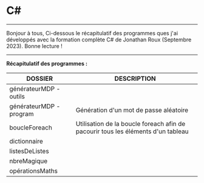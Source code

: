 # C#

----------------------------------------------------------------------------------------------------------------------------------------

Bonjour à tous,
Ci-dessous le récapitulatif des programmes ques j'ai développés avec la formation complète C# de Jonathan Roux (Septembre 2023).
Bonne lecture !

----------------------------------------------------------------------------------------------------------------------------------------
  
__Récapitulatif des programmes :__

  
| DOSSIER                 | DESCRIPTION          |
| ----------------------- | ---------------------|
| générateurMDP - outils  |                |
| générateurMDP - program | Génération d'un mot de passe aléatoire               |
| boucleForeach           | Utilisation de la boucle foreach afin de pacourir tous les éléments d'un tableau               |
| dictionnaire            |                |
| listesDeListes          |                  |
| nbreMagique             |                  |
| opérationsMaths         |                  |
